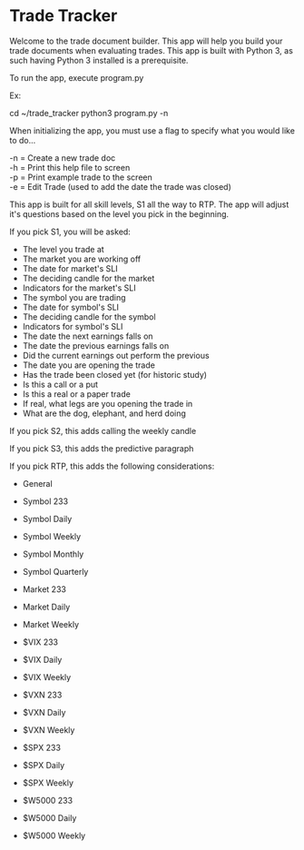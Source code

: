 # Trade Tracker

Welcome to the trade document builder. This app will help you build your trade documents when evaluating trades. This app is built with Python 3, as such having Python 3 installed is a prerequisite.

To run the app, execute program.py

Ex:

cd ~/trade_tracker
python3 program.py -n

When initializing the app, you must use a flag to specify what you would like to do...


-n = Create a new trade doc  
-h = Print this help file to screen  
-p = Print example trade to the screen  
-e = Edit Trade (used to add the date the trade was closed)  

This app is built for all skill levels, S1 all the way to RTP. The app will adjust it's questions based on the level you pick in the beginning.

If you pick S1, you will be asked:

- The level you trade at
- The market you are working off
- The date for market's SLI
- The deciding candle for the market
- Indicators for the market's SLI
- The symbol you are trading
- The date for symbol's SLI
- The deciding candle for the symbol
- Indicators for symbol's SLI
- The date the next earnings falls on
- The date the previous earnings falls on
- Did the current earnings out perform the previous
- The date you are opening the trade
- Has the trade been closed yet (for historic study)
- Is this a call or a put
- Is this a real or a paper trade
- If real, what legs are you opening the trade in
- What are the dog, elephant, and herd doing


If you pick S2, this adds calling the weekly candle


If you pick S3, this adds the predictive paragraph


If you pick RTP, this adds the following considerations:

- General

- Symbol 233
- Symbol Daily
- Symbol Weekly
- Symbol Monthly
- Symbol Quarterly

- Market 233
- Market Daily
- Market Weekly

- $VIX 233
- $VIX Daily
- $VIX Weekly

- $VXN 233
- $VXN Daily
- $VXN Weekly

- $SPX 233
- $SPX Daily
- $SPX Weekly

- $W5000 233
- $W5000 Daily
- $W5000 Weekly
